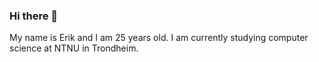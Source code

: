 ### Hi there 👋

<!--
**erik-tt/erik-tt** is a ✨ _special_ ✨ repository because its `README.md` (this file) appears on your GitHub profile.

-->
My name is Erik and I am 25 years old. I am currently studying computer science at NTNU in Trondheim.


